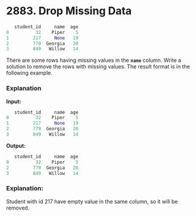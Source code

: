 # 2883. Drop Missing Data

```python
   student_id     name  age
0          32    Piper    5
1         217     None   19
2         779  Georgia   20
3         849   Willow   14
```

There are some rows having missing values in the **``name``** column.
Write a solution to remove the rows with missing values. The result format is in the following example. 

### Explanation
**Input:**
```python
   student_id     name  age
0          32    Piper    5
1         217     None   19
2         779  Georgia   20
3         849   Willow   14
```
**Output:**
```python
   student_id     name  age
0          32    Piper    5
2         779  Georgia   20
3         849   Willow   14
```
### Explanation:

Student with id 217 have empty value in the same column, so it will be removed.